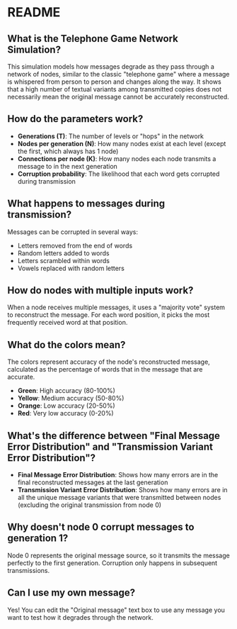 # README

## What is the Telephone Game Network Simulation?

This simulation models how messages degrade as they pass through a network of nodes, similar to the classic "telephone game" where a message is whispered from person to person and changes along the way. It shows that a high number of textual variants among transmitted copies does not necessarily mean the original message cannot be accurately reconstructed.

## How do the parameters work?

- **Generations (T)**: The number of levels or "hops" in the network
- **Nodes per generation (N)**: How many nodes exist at each level (except the first, which always has 1 node)
- **Connections per node (K)**: How many nodes each node transmits a message to in the next generation
- **Corruption probability**: The likelihood that each word gets corrupted during transmission

## What happens to messages during transmission?

Messages can be corrupted in several ways:
- Letters removed from the end of words
- Random letters added to words
- Letters scrambled within words
- Vowels replaced with random letters

## How do nodes with multiple inputs work?

When a node receives multiple messages, it uses a "majority vote" system to reconstruct the message. For each word position, it picks the most frequently received word at that position.

## What do the colors mean?

The colors represent accuracy of the node's reconstructed message, calculated as the percentage of words that in the message that are accurate.

- **Green**: High accuracy (80-100%)
- **Yellow**: Medium accuracy (50-80%)  
- **Orange**: Low accuracy (20-50%)
- **Red**: Very low accuracy (0-20%)

## What's the difference between "Final Message Error Distribution" and "Transmission Variant Error Distribution"?

- **Final Message Error Distribution**: Shows how many errors are in the final reconstructed messages at the last generation
- **Transmission Variant Error Distribution**: Shows how many errors are in all the unique message variants that were transmitted between nodes (excluding the original transmission from node 0)

## Why doesn't node 0 corrupt messages to generation 1?

Node 0 represents the original message source, so it transmits the message perfectly to the first generation. Corruption only happens in subsequent transmissions.

## Can I use my own message?

Yes! You can edit the "Original message" text box to use any message you want to test how it degrades through the network.